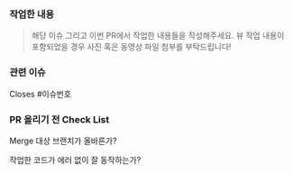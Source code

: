 ### 작업한 내용

> 해당 이슈 그리고 이번 PR에서 작업한 내용들을 작성해주세요.
뷰 작업 내용이 포함되었을 경우 사진 혹은 동영상 파일 첨부를 부탁드립니다!
> 

### 관련 이슈

Closes #이슈번호

### PR 올리기 전 Check List

Merge 대상 브랜치가 올바른가?

작업한 코드가 에러 없이 잘 동작하는가?
